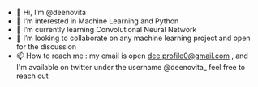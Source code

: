 - 👋 Hi, I’m @deenovita
- 👀 I’m interested in Machine Learning and Python
- 🌱 I’m currently learning Convolutional Neural Network
- 💞️ I’m looking to collaborate on any machine learning project and open for the discussion
- 📫 How to reach me : my email is open dee.profile0@gmail.com , and I'm available on twitter under the username @deenovita_ feel free to reach out 

<!---
deenovita/deenovita is a ✨ special ✨ repository because its `README.md` (this file) appears on your GitHub profile.
You can click the Preview link to take a look at your changes.
--->

